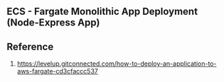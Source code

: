 ## ECS - Fargate Monolithic App Deployment (Node-Express App) 

## Reference 
1. https://levelup.gitconnected.com/how-to-deploy-an-application-to-aws-fargate-cd3cfaccc537